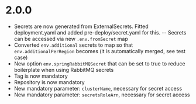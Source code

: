 # 2.0.0

- Secrets are now generated from ExternalSecrets. Fitted deployment.yaml and added pre-deploy/secret.yaml for this.
-- Secrets can be accessed via new `.env.fromSecret` map
- Converted `env.additional` secrets to map so that `env.additionalPerRegion` becomes (it is automatically merged, see test case)
- New option `env.springRabbitMQSecret` that can be set to true to reduce boilerplate when using RabbitMQ secrets
- Tag is now mandatory
- Repository is now mandatory
- New mandatory parameter: `clusterName`, necessary for secret access
- New mandatory parameter: `secretsRoleArn`, necessary for secret access
